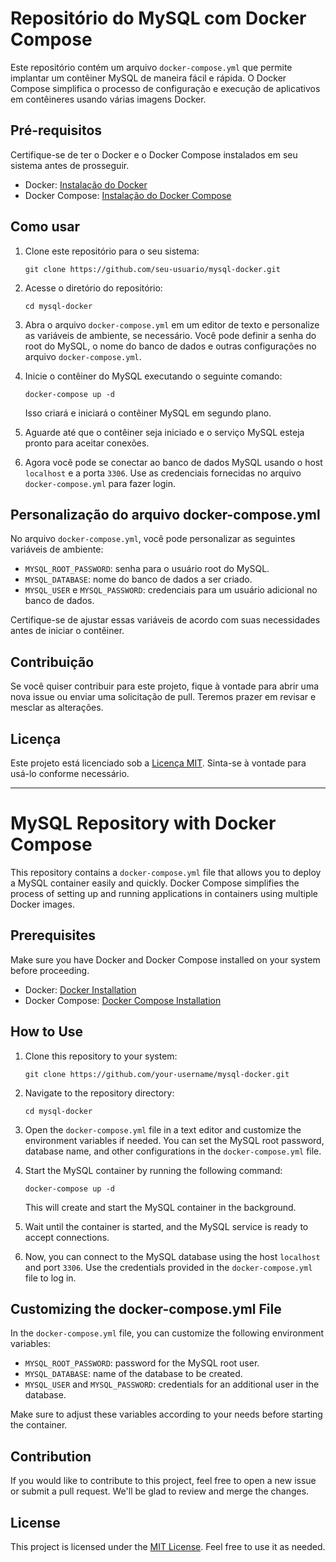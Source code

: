 # Repositório do MySQL com Docker Compose

Este repositório contém um arquivo `docker-compose.yml` que permite implantar um contêiner MySQL de maneira fácil e rápida. O Docker Compose simplifica o processo de configuração e execução de aplicativos em contêineres usando várias imagens Docker.

## Pré-requisitos

Certifique-se de ter o Docker e o Docker Compose instalados em seu sistema antes de prosseguir.

- Docker: [Instalação do Docker](https://docs.docker.com/get-docker/)
- Docker Compose: [Instalação do Docker Compose](https://docs.docker.com/compose/install/)

## Como usar

1. Clone este repositório para o seu sistema:

   ```shell
   git clone https://github.com/seu-usuario/mysql-docker.git
   ```

2. Acesse o diretório do repositório:

   ```shell
   cd mysql-docker
   ```

3. Abra o arquivo `docker-compose.yml` em um editor de texto e personalize as variáveis de ambiente, se necessário. Você pode definir a senha do root do MySQL, o nome do banco de dados e outras configurações no arquivo `docker-compose.yml`.

4. Inicie o contêiner do MySQL executando o seguinte comando:

   ```shell
   docker-compose up -d
   ```

   Isso criará e iniciará o contêiner MySQL em segundo plano.

5. Aguarde até que o contêiner seja iniciado e o serviço MySQL esteja pronto para aceitar conexões.

6. Agora você pode se conectar ao banco de dados MySQL usando o host `localhost` e a porta `3306`. Use as credenciais fornecidas no arquivo `docker-compose.yml` para fazer login.

## Personalização do arquivo docker-compose.yml

No arquivo `docker-compose.yml`, você pode personalizar as seguintes variáveis de ambiente:

- `MYSQL_ROOT_PASSWORD`: senha para o usuário root do MySQL.
- `MYSQL_DATABASE`: nome do banco de dados a ser criado.
- `MYSQL_USER` e `MYSQL_PASSWORD`: credenciais para um usuário adicional no banco de dados.

Certifique-se de ajustar essas variáveis de acordo com suas necessidades antes de iniciar o contêiner.

## Contribuição

Se você quiser contribuir para este projeto, fique à vontade para abrir uma nova issue ou enviar uma solicitação de pull. Teremos prazer em revisar e mesclar as alterações.

## Licença

Este projeto está licenciado sob a [Licença MIT](LICENSE). Sinta-se à vontade para usá-lo conforme necessário.

---

# MySQL Repository with Docker Compose

This repository contains a `docker-compose.yml` file that allows you to deploy a MySQL container easily and quickly. Docker Compose simplifies the process of setting up and running applications in containers using multiple Docker images.

## Prerequisites

Make sure you have Docker and Docker Compose installed on your system before proceeding.

- Docker: [Docker Installation](https://docs.docker.com/get-docker/)
- Docker Compose: [Docker Compose Installation](https://docs.docker.com/compose/install/)

## How to Use

1. Clone this repository to your system:

   ```shell
   git clone https://github.com/your-username/mysql-docker.git
   ```

2. Navigate to the repository directory:

   ```shell
   cd mysql-docker
   ```

3. Open the `docker-compose.yml` file in a text editor and customize the environment variables if needed. You can set the MySQL root password, database name, and other configurations in the `docker-compose.yml` file.

4. Start the MySQL container by running the following command:

   ```shell
   docker-compose up -d
   ```

   This will create and start the MySQL container in the background.

5. Wait until the container is started, and the MySQL service is ready to accept connections.

6. Now, you can connect to the MySQL database using the host `localhost` and port `3306`. Use the credentials provided in the `docker-compose.yml` file to log in.

## Customizing the docker-compose.yml File

In the `docker-compose.yml` file, you can customize the following environment variables:

- `MYSQL_ROOT_PASSWORD`: password for the MySQL root user.
- `MYSQL_DATABASE`: name of the database to be created.
- `MYSQL_USER` and `MYSQL_PASSWORD`: credentials for an additional user in the database.

Make sure to adjust these variables according to your needs before starting the container.

## Contribution

If you would like to contribute to this project, feel free to open a new issue or submit a pull request. We'll be glad to review and merge the changes.

## License

This project is licensed under the [MIT License](LICENSE). Feel free to use it as needed.

